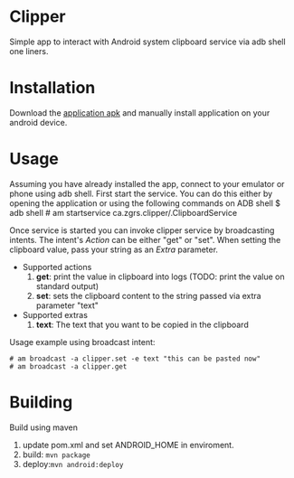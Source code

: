 # Clipper
Simple app to interact with Android system clipboard service via adb shell one liners.

# Installation
Download the [application apk](https://github.com/majido/clipper/releases/download/v1.1/clipper-1.1.apk) and manually install application on your android device.

# Usage
Assuming you have already installed the app, connect to your emulator or phone using adb shell.
First start the service. You can do this either by opening the application or using the following commands on ADB shell
	$ adb shell
	# am startservice ca.zgrs.clipper/.ClipboardService


Once service is started you can invoke clipper service by broadcasting intents.
The intent's *Action* can be either "get" or "set". When setting the clipboard value, pass your string as an *Extra* parameter.

* Supported actions
  1. **get**: print the value in clipboard into logs (TODO: print the value on standard output)
  2. **set**: sets the clipboard content to the string passed via extra parameter "text"
* Supported extras
  1. **text**: The text that you want to be copied in the clipboard

Usage example using broadcast intent:

	# am broadcast -a clipper.set -e text "this can be pasted now"
	# am broadcast -a clipper.get

# Building
Build using maven
1. update pom.xml and set ANDROID_HOME in enviroment.
2. build: `mvn package` 
3. deploy:`mvn android:deploy`

